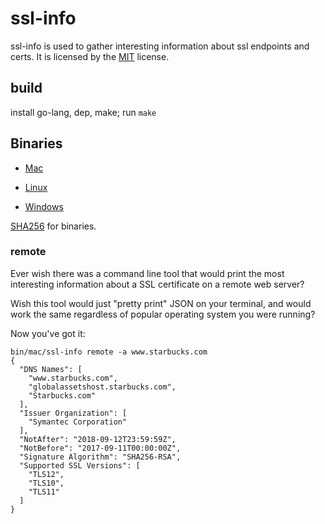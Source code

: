# ssl-info

ssl-info is used to gather interesting information about ssl endpoints and certs.  It is licensed by the [MIT](LICENSE) license.

## build

install go-lang, dep, make; run `make`

## Binaries

- [Mac](bin/mac/poll)

- [Linux](bin/linux/poll)

- [Windows](bin/windows/poll.exe)

[SHA256](sha256sums.txt) for binaries.

### remote

Ever wish there was a command line tool that would print the most interesting information about
a SSL certificate on a remote web server?  

Wish this tool would just "pretty print" JSON on your terminal, and would work the same regardless of popular
operating system you were running?

Now you've got it:

```
bin/mac/ssl-info remote -a www.starbucks.com
{
  "DNS Names": [
    "www.starbucks.com",
    "globalassetshost.starbucks.com",
    "Starbucks.com"
  ],
  "Issuer Organization": [
    "Symantec Corporation"
  ],
  "NotAfter": "2018-09-12T23:59:59Z",
  "NotBefore": "2017-09-11T00:00:00Z",
  "Signature Algorithm": "SHA256-RSA",
  "Supported SSL Versions": [
    "TLS12",
    "TLS10",
    "TLS11"
  ]
}
```
